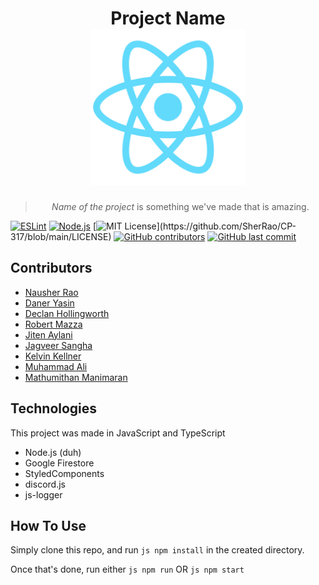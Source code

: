 <h1 align="center">
  Project Name 
  <br>
  <a href=""><img src="public/logo512.png" width="250"/></a>
</h1>

<blockquote align="center">
  <em>Name of the project</em> is something we've made that is amazing.
</blockquote>

[![ESLint](https://github.com/SherRao/CP-317/actions/workflows/eslint.yml/badge.svg)](https://github.com/SherRao/CP-317/actions/workflows/eslint.yml)
[![Node.js](https://github.com/SherRao/CP-317/actions/workflows/node.js.yml/badge.svg)](https://github.com/SherRao/CP-317/actions/workflows/node.js.yml)
[![MIT License](https://img.shields.io/apm/l/atomic-design-ui.svg?)](https://github.com/SherRao/CP-317/blob/main/LICENSE)
[![GitHub contributors](https://img.shields.io/github/contributors/SherRao/CP-317.svg?style=flat)]()
[![GitHub last commit](https://img.shields.io/github/last-commit/SherRao/CP-317.svg?style=flat)]()

## Contributors

- [Nausher Rao](https://www.github.com/sherrao)<br>
- [Daner Yasin](https://github.com/danerkestey)<br>
- [Declan Hollingworth](https://github.com/wowitsdeclan)<br>
- [Robert Mazza](https://github.com/Robert336)<br>
- [Jiten Aylani](https://github.com/aylanij)<br>
- [Jagveer Sangha](https://github.com/Jagveer-Sangha)<br>
- [Kelvin Kellner](https://github.com/kelvinkellner)<br>
- [Muhammad Ali](https://github.com/zancrash)<br>
- [Mathumithan Manimaran](https://www.github.com/MattDank)<br>

## Technologies
This project was made in JavaScript and TypeScript
- Node.js (duh)
- Google Firestore
- StyledComponents
- discord.js
- js-logger

## How To Use
Simply clone this repo, and run
```js npm install``` in the created directory.

Once that's done, run either
```js npm run``` OR ```js npm start```

